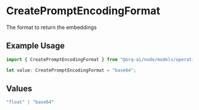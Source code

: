 # CreatePromptEncodingFormat

The format to return the embeddings

## Example Usage

```typescript
import { CreatePromptEncodingFormat } from "@orq-ai/node/models/operations";

let value: CreatePromptEncodingFormat = "base64";
```

## Values

```typescript
"float" | "base64"
```